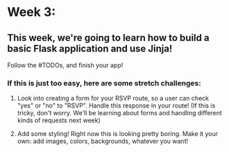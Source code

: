 # Week 3:

## This week, we're going to learn how to build a basic Flask application and use Jinja!

Follow the #TODOs, and finish your app!

### If this is just too easy, here are some stretch challenges:

  1. Look into creating a form for your RSVP route, so a user can check "yes" or "no" to "RSVP". Handle this response in your route! (If this is tricky, don't worry. We'll be learning about forms and handling different kinds of requests next week)

  2. Add some styling! Right now this is looking pretty boring. Make it your own: add images, colors, backgrounds, whatever you want!
